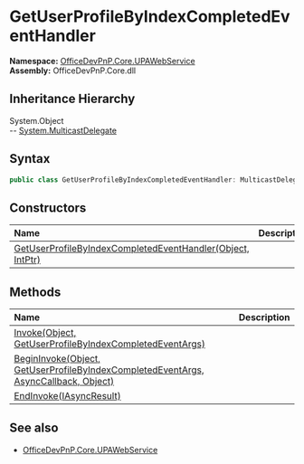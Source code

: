# GetUserProfileByIndexCompletedEventHandler
  

**Namespace:** [OfficeDevPnP.Core.UPAWebService](OfficeDevPnP.Core.UPAWebService.md)  
**Assembly:** OfficeDevPnP.Core.dll  
## Inheritance Hierarchy
System.Object  
-- [System.MulticastDelegate](System.MulticastDelegate.md)
## Syntax
```C#
public class GetUserProfileByIndexCompletedEventHandler: MulticastDelegate
```
## Constructors
|**Name**|**Description**|
|:-----|:-----|
| [GetUserProfileByIndexCompletedEventHandler(Object, IntPtr)](OfficeDevPnP.Core.UPAWebService.GetUserProfileByIndexCompletedEventHandler.Constructor1details.md) | 
## Methods
|**Name**|**Description**|
|:-----|:-----|
| [Invoke(Object, GetUserProfileByIndexCompletedEventArgs)](OfficeDevPnP.Core.UPAWebService.GetUserProfileByIndexCompletedEventHandler.InvokeObjectGetUserProfileByIndexCompletedEventArgs.md) | 
| [BeginInvoke(Object, GetUserProfileByIndexCompletedEventArgs, AsyncCallback, Object)](OfficeDevPnP.Core.UPAWebService.GetUserProfileByIndexCompletedEventHandler.BeginInvokeObjectGetUserProfileByIndexCompletedEventArgsAsyncCallbackObject.md) | 
| [EndInvoke(IAsyncResult)](OfficeDevPnP.Core.UPAWebService.GetUserProfileByIndexCompletedEventHandler.EndInvokeIAsyncResult.md) | 
## See also
- [OfficeDevPnP.Core.UPAWebService](OfficeDevPnP.Core.UPAWebService.md)
